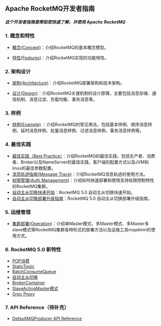 ﻿Apache RocketMQ开发者指南
--------

##### 这个开发者指南是帮助您快速了解，并使用 Apache RocketMQ

### 1. 概念和特性

- [概念(Concept)](concept.md)：介绍RocketMQ的基本概念模型。

- [特性(Features)](features.md)：介绍RocketMQ实现的功能特性。 


### 2. 架构设计

- [架构(Architecture)](architecture.md)：介绍RocketMQ部署架构和技术架构。

- [设计(Design)](design.md)：介绍RocketMQ关键机制的设计原理，主要包括消息存储、通信机制、消息过滤、负载均衡、事务消息等。


### 3. 样例

- [样例(Example)](RocketMQ_Example.md) ：介绍RocketMQ的常见用法，包括基本样例、顺序消息样例、延时消息样例、批量消息样例、过滤消息样例、事务消息样例等。

### 4. 最佳实践
- [最佳实践（Best Practice）](best_practice.md)：介绍RocketMQ的最佳实践，包括生产者、消费者、Broker以及NameServer的最佳实践，客户端的配置方式以及JVM和linux的最佳参数配置。
- [消息轨迹指南(Message Trace)](msg_trace/user_guide.md)：介绍RocketMQ消息轨迹的使用方法。
- [权限管理(Auth Management)](acl/user_guide.md)：介绍如何快速部署和使用支持权限控制特性的RocketMQ集群。
- [自动主从切换快速开始](controller/quick_start.md)：RocketMQ 5.0 自动主从切换快速开始。
- [自动主从切换部署升级指南](controller/deploy.md)：RocketMQ 5.0 自动主从切换部署升级指南。

### 5. 运维管理
- [集群部署(Operation)](operation.md)：介绍单Master模式、多Master模式、多Master多slave模式等RocketMQ集群各种形式的部署方法以及运维工具mqadmin的使用方式。

### 6. RocketMQ 5.0 新特性

- [POP消费](https://github.com/apache/rocketmq/wiki/%5BRIP-19%5D-Server-side-rebalance,--lightweight-consumer-client-support)
- [StaticTopic](RocketMQ_Static_Topic_Logic_Queue_设计.md)
- [BatchConsumeQueue](https://github.com/apache/rocketmq/wiki/RIP-26-Improve-Batch-Message-Processing-Throughput)
- [自动主从切换](controller/design.md)
- [BrokerContainer](BrokerContainer.md)
- [SlaveActingMaster模式](SlaveActingMasterMode.md)
- [Grpc Proxy](../../proxy/README.md)

### 7. API Reference（待补充）

- [DefaultMQProducer API Reference](client/java/API_Reference_DefaultMQProducer.md)







